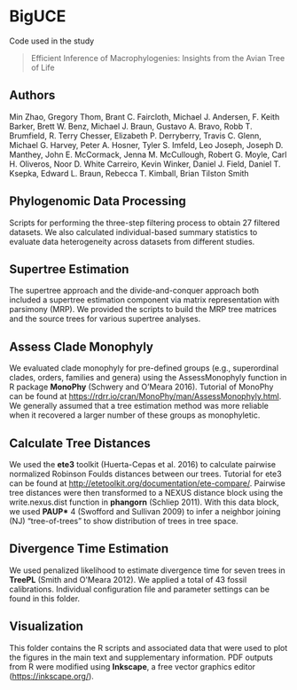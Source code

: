 # BigUCE

Code used in the study 
> Efficient Inference of Macrophylogenies: Insights from the Avian Tree of Life

## **Authors**
Min Zhao, Gregory Thom, Brant C. Faircloth, Michael J. Andersen, F. Keith Barker, Brett W. Benz, Michael J. Braun, Gustavo A. Bravo, Robb T. Brumfield, R. Terry Chesser, Elizabeth P. Derryberry, Travis C. Glenn, Michael G. Harvey, Peter A. Hosner, Tyler S. Imfeld, Leo Joseph, Joseph D. Manthey, John E. McCormack, Jenna M. McCullough, Robert G. Moyle, Carl H. Oliveros, Noor D. White Carreiro, Kevin Winker, Daniel J. Field, Daniel T. Ksepka, Edward L. Braun, Rebecca T. Kimball, Brian Tilston Smith

## **Phylogenomic Data Processing**
Scripts for performing the three-step filtering process to obtain 27 filtered datasets. We also calculated individual-based summary statistics to evaluate data heterogeneity across datasets from different studies.

## **Supertree Estimation**
The supertree approach and the divide-and-conquer approach both included a supertree estimation component via matrix representation with parsimony (MRP). We provided the scripts to build the MRP tree matrices and the source trees for various supertree analyses.

## **Assess Clade Monophyly**
We evaluated clade monophyly for pre-defined groups (e.g., superordinal clades, orders, families and genera) using the AssessMonophyly function in R package **MonoPhy** (Schwery and O’Meara 2016). Tutorial of MonoPhy can be found at https://rdrr.io/cran/MonoPhy/man/AssessMonophyly.html. We generally assumed that a tree estimation method was more reliable when it recovered a larger number of these groups as monophyletic.

## **Calculate Tree Distances**
We used the **ete3** toolkit (Huerta-Cepas et al. 2016) to calculate pairwise normalized Robinson Foulds distances between our trees. Tutorial for ete3 can be found at http://etetoolkit.org/documentation/ete-compare/. Pairwise tree distances were then transformed to a NEXUS distance block using the write.nexus.dist function in **phangorn** (Schliep 2011). With this data block, we used __PAUP*__ 4 (Swofford and Sullivan 2009) to infer a neighbor joining (NJ) “tree-of-trees” to show distribution of trees in tree space.

## **Divergence Time Estimation**
We used penalized likelihood to estimate divergence time for seven trees in **TreePL** (Smith and O'Meara 2012). We applied a total of 43 fossil calibrations. Individual configuration file and parameter settings can be found in this folder.

## **Visualization**
This folder contains the R scripts and associated data that were used to plot the figures in the main text and supplementary information. PDF outputs from R were modified using **Inkscape**, a free vector graphics editor (https://inkscape.org/).
